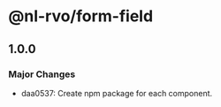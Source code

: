 # @nl-rvo/form-field

## 1.0.0

### Major Changes

- daa0537: Create npm package for each component.
